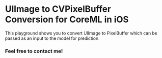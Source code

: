 # UIImage to CVPixelBuffer Conversion for CoreML in iOS

This playground shows you  to convert UIImage to PixelBuffer which can be passed as an input to the model for prediction.

### Feel free to contact me!
